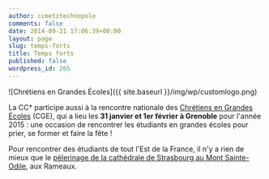 ```yaml
---
author: ccmetztechnopole
comments: false
date: 2014-09-21 17:06:39+00:00
layout: page
slug: temps-forts
title: Temps forts
published: false
wordpress_id: 265
---
```


![Chrétiens en Grandes Écoles]({{ site.baseurl }}/img/wp/customlogo.png)

La CC† participe aussi à la rencontre nationale des [Chrétiens en Grandes Écoles](http://www.cgenational.com/) (CGE), qui a lieu les **31 janvier et 1er février à Grenoble** pour l'année 2015 : une occasion de rencontrer les étudiants en grandes écoles pour prier, se former et faire la fête !

Pour rencontrer des étudiants de tout l'Est de la France, il n'y a rien de mieux que le [pèlerinage de la cathédrale de Strasbourg au Mont Sainte-Odile](http://pelesteodile.free.fr/), aux Rameaux.
